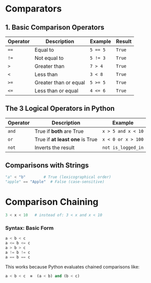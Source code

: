 # Comparators

## 1. Basic Comparison Operators

| Operator | Description           | Example           | Result     |
|----------|-----------------------|-------------------|------------|
| `==`     | Equal to              | `5 == 5`          | `True`     |
| `!=`     | Not equal to          | `5 != 3`          | `True`     |
| `>`      | Greater than          | `7 > 4`           | `True`     |
| `<`      | Less than             | `3 < 8`           | `True`     |
| `>=`     | Greater than or equal | `5 >= 5`          | `True`     |
| `<=`     | Less than or equal    | `4 <= 6`          | `True`     |
 
##  The 3 Logical Operators in Python

| Operator | Description            | Example               |
|----------|------------------------|------------------------|
| `and`    | True if **both** are True | `x > 5 and x < 10`     |
| `or`     | True if **at least one** is True | `x < 0 or x > 100` |
| `not`    | Inverts the result     | `not is_logged_in`     |

##  Comparisons with Strings
```python
"a" < "b"        # True (lexicographical order)
"apple" == "Apple"  # False (case-sensitive)
```

# Comparison Chaining
```python
3 < x < 10   # instead of: 3 < x and x < 10
```
### Syntax: Basic Form
```python
a < b < c
a <= b <= c
a > b > c
a != b != c
a == b == c
```
This works because Python evaluates chained comparisons like:
```python
a < b < c  ≡  (a < b) and (b < c)
```
